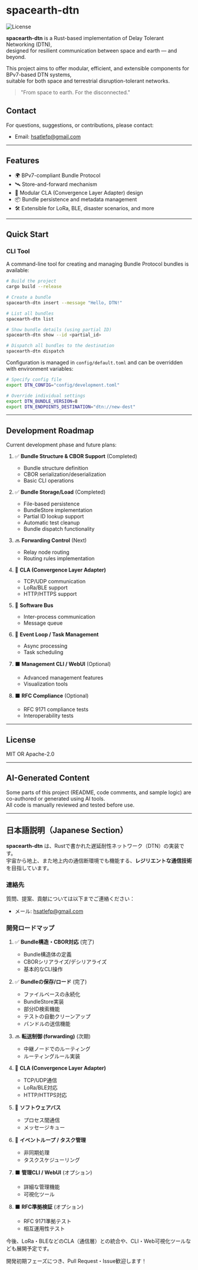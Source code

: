 # spacearth-dtn

![License](https://img.shields.io/badge/license-MIT%20OR%20Apache--2.0-blue)

**spacearth-dtn** is a Rust-based implementation of Delay Tolerant Networking (DTN),  
designed for resilient communication between space and earth — and beyond.

This project aims to offer modular, efficient, and extensible components for BPv7-based DTN systems,  
suitable for both space and terrestrial disruption-tolerant networks.

> "From space to earth. For the disconnected."

## Contact

For questions, suggestions, or contributions, please contact:
- Email: [hsatlefp@gmail.com](mailto:hsatlefp@gmail.com)

---

## Features

- 🌍 BPv7-compliant Bundle Protocol
- 🛰️ Store-and-forward mechanism
- 🔌 Modular CLA (Convergence Layer Adapter) design
- 📦 Bundle persistence and metadata management
- 🛠️ Extensible for LoRa, BLE, disaster scenarios, and more

---

## Quick Start

### CLI Tool

A command-line tool for creating and managing Bundle Protocol bundles is available:

```bash
# Build the project
cargo build --release

# Create a bundle
spacearth-dtn insert --message "Hello, DTN!"

# List all bundles
spacearth-dtn list

# Show bundle details (using partial ID)
spacearth-dtn show --id <partial_id>

# Dispatch all bundles to the destination
spacearth-dtn dispatch
```

Configuration is managed in `config/default.toml` and can be overridden with environment variables:

```bash
# Specify config file
export DTN_CONFIG="config/development.toml"

# Override individual settings
export DTN_BUNDLE_VERSION=8
export DTN_ENDPOINTS_DESTINATION="dtn://new-dest"
```

---

## Development Roadmap

Current development phase and future plans:

1. ✅ **Bundle Structure & CBOR Support** (Completed)
   - Bundle structure definition
   - CBOR serialization/deserialization
   - Basic CLI operations

2. ✅ **Bundle Storage/Load** (Completed)
   - File-based persistence
   - BundleStore implementation
   - Partial ID lookup support
   - Automatic test cleanup
   - Bundle dispatch functionality

3. 🔜 **Forwarding Control** (Next)
   - Relay node routing
   - Routing rules implementation

4. 🚧 **CLA (Convergence Layer Adapter)**
   - TCP/UDP communication
   - LoRa/BLE support
   - HTTP/HTTPS support

5. 🚧 **Software Bus**
   - Inter-process communication
   - Message queue

6. 🚧 **Event Loop / Task Management**
   - Async processing
   - Task scheduling

7. ⬛ **Management CLI / WebUI** (Optional)
   - Advanced management features
   - Visualization tools

8. ⬛ **RFC Compliance** (Optional)
   - RFC 9171 compliance tests
   - Interoperability tests

---

## License

MIT OR Apache-2.0

---

## AI-Generated Content

Some parts of this project (README, code comments, and sample logic) are co-authored or generated using AI tools.  
All code is manually reviewed and tested before use.

---

## 日本語説明（Japanese Section）

**spacearth-dtn** は、Rustで書かれた遅延耐性ネットワーク（DTN）の実装です。  
宇宙から地上、また地上内の通信断環境でも機能する、**レジリエントな通信技術**を目指しています。

### 連絡先

質問、提案、貢献については以下までご連絡ください：
- メール: [hsatlefp@gmail.com](mailto:hsatlefp@gmail.com)

### 開発ロードマップ

1. ✅ **Bundle構造・CBOR対応** (完了)
   - Bundle構造体の定義
   - CBORシリアライズ/デシリアライズ
   - 基本的なCLI操作

2. ✅ **Bundleの保存/ロード** (完了)
   - ファイルベースの永続化
   - BundleStore実装
   - 部分ID検索機能
   - テストの自動クリーンアップ
   - バンドルの送信機能

3. 🔜 **転送制御 (forwarding)** (次期)
   - 中継ノードでのルーティング
   - ルーティングルール実装

4. 🚧 **CLA (Convergence Layer Adapter)**
   - TCP/UDP通信
   - LoRa/BLE対応
   - HTTP/HTTPS対応

5. 🚧 **ソフトウェアバス**
   - プロセス間通信
   - メッセージキュー

6. 🚧 **イベントループ / タスク管理**
   - 非同期処理
   - タスクスケジューリング

7. ⬛ **管理CLI / WebUI** (オプション)
   - 詳細な管理機能
   - 可視化ツール

8. ⬛ **RFC準拠検証** (オプション)
   - RFC 9171準拠テスト
   - 相互運用性テスト

今後、LoRa・BLEなどのCLA（通信層）との統合や、CLI・Web可視化ツールなども展開予定です。

開発初期フェーズにつき、Pull Request・Issue歓迎します！
